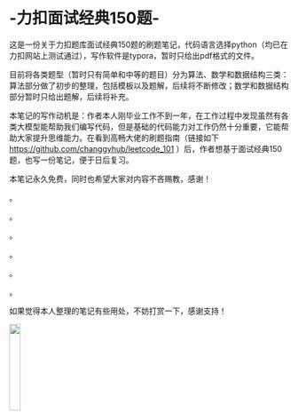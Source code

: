 # -力扣面试经典150题-
  这是一份关于力扣题库面试经典150题的刷题笔记，代码语言选择python（均已在力扣网站上测试通过），写作软件是typora，暂时只给出pdf格式的文件。

  目前将各类题型（暂时只有简单和中等的题目）分为算法、数学和数据结构三类：算法部分做了初步的整理，包括模板以及题解，后续将不断修改；数学和数据结构部分暂时只给出题解，后续将补充。

  本笔记的写作动机是：作者本人刚毕业工作不到一年，在工作过程中发现虽然有各类大模型能帮助我们编写代码，但是基础的代码能力对工作仍然十分重要，它能帮助大家提升思维能力。在看到高畅大佬的刷题指南（链接如下 https://github.com/changgyhub/leetcode_101 ）后，作者想基于面试经典150题，也写一份笔记，便于日后复习。

  本笔记永久免费，同时也希望大家对内容不吝赐教，感谢！

。

。

。

。

。

。

  如果觉得本人整理的笔记有些用处，不妨打赏一下，感谢支持！
  
<img src="https://github.com/user-attachments/assets/1d85d7f8-412d-499f-8dc1-1cb1a8dad335" width="20%">


